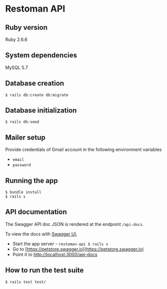 # Restoman API

## Ruby version
Ruby 2.6.6

## System dependencies
MySQL 5.7

## Database creation
`$ rails db:create db:migrate`

## Database initialization
`$ rails db:seed`

## Mailer setup
Provide credentials of Gmail account in the following environment variables
- `email`
- `password`

## Running the app
```
$ bundle install
$ rails s
```

## API documentation
The Swagger API doc JSON is rendered at the endpoint `/api-docs`.

To view the docs with [Swagger UI](https://swagger.io/tools/swagger-ui/),
- Start the app server - `restoman-api $ rails s`
- Go to [https://petstore.swagger.io](https://petstore.swagger.io)
- Point it to [http://localhost:3000/api-docs](http://localhost:3000/api-docs)

## How to run the test suite
`$ rails test test/`
